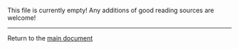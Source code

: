This file is currently empty! Any additions of good reading sources are welcome!

---
Return to the [main document](../../readme.md)